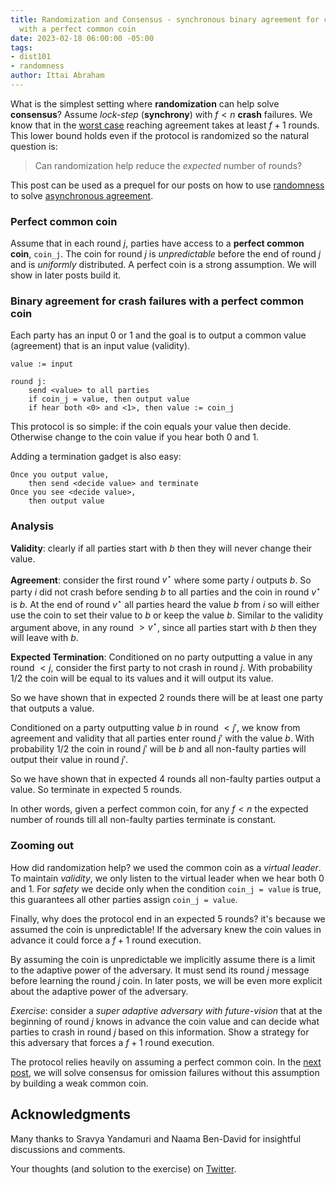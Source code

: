 ```yaml
---
title: Randomization and Consensus - synchronous binary agreement for crash failures
  with a perfect common coin
date: 2023-02-18 06:00:00 -05:00
tags:
- dist101
- randomness
author: Ittai Abraham
---
```


What is the simplest setting where **randomization** can help solve **consensus**? Assume *lock-step* (**synchrony**) with $f<n$ **crash** failures. We know that in the [worst case](https://decentralizedthoughts.github.io/2019-12-15-synchrony-uncommitted-lower-bound/) reaching agreement takes at least $f+1$ rounds. This lower bound holds even if the protocol is randomized so the natural question is:

> Can randomization help reduce the *expected* number of rounds?

This post can be used as a prequel for our posts on how to use [randomness](https://decentralizedthoughts.github.io/2022-03-30-asynchronous-agreement-part-three-a-modern-version-of-ben-ors-protocol/) to solve [asynchronous agreement](https://decentralizedthoughts.github.io/2022-03-30-asynchronous-agreement-part-one-defining-the-problem/).


### Perfect common coin
Assume that in each round $j$, parties have access to a **perfect common coin**, ```coin_j```. The coin for round $j$ is *unpredictable* before the end of round $j$ and is *uniformly* distributed. A perfect coin is a strong assumption. We will show in later posts build it. 

### Binary agreement for crash failures with a perfect common coin

Each party has an input 0 or 1 and the goal is to output a  common value (agreement) that is an input value (validity). 

```
value := input

round j:
    send <value> to all parties
    if coin_j = value, then output value
    if hear both <0> and <1>, then value := coin_j
```

This protocol is so simple: if the coin equals your value then decide. Otherwise change to the coin value if you hear both 0 and 1. 

Adding a termination gadget is also easy:
```
Once you output value,
    then send <decide value> and terminate
Once you see <decide value>, 
    then output value 
```

### Analysis

**Validity**: clearly if all parties start with $b$ then they will never change their value. 

**Agreement**: consider the first round $v^\star$ where some party $i$ outputs $b$. So party $i$ did not crash before sending $b$ to all parties and the coin in round $v^\star$ is $b$.  At the end of round $v^\star$ all parties heard the value $b$ from $i$ so will either use the coin to set their value to $b$ or keep the value $b$. Similar to the validity argument above,  in any round $> v^\star$, since all parties start with $b$ then they will leave with $b$.

**Expected Termination**: Conditioned on no party outputting a value in any round $<j$, consider the first party to not crash in round $j$. With probability $1/2$ the coin will be equal to its values and it will output its value.

So we have shown that in expected 2 rounds there will be at least one party that outputs a value.

Conditioned on a party outputting value $b$ in round $<j'$, we know from agreement and validity that all parties enter round $j'$ with the value $b$. With probability $1/2$ the coin in round $j'$ will be $b$ and all non-faulty parties will output their value in round $j'$. 

So we have shown that in expected 4 rounds all non-faulty parties output a value. So terminate in expected 5 rounds.

In other words, given a perfect common coin, for any $f<n$ the expected number of rounds till all non-faulty parties terminate is constant.


### Zooming out
How did randomization help? we used the common coin as a *virtual leader*. To maintain *validity*, we only listen to the virtual leader when we hear both 0 and 1. For *safety* we decide only when the condition ```coin_j = value``` is true, this guarantees all other parties assign ```coin_j = value```.

Finally, why does the protocol end in an expected 5 rounds? it's because we assumed the coin is unpredictable! If the adversary knew the coin values in advance it could force a $f+1$ round execution.

By assuming the coin is unpredictable we implicitly assume there is a limit to the adaptive power of the adversary. It must send its round $j$ message before learning the round $j$ coin. In later posts, we will be even more explicit about the adaptive power of the adversary.

*Exercise*: consider a *super adaptive adversary with future-vision* that at the beginning of round $j$ knows in advance the coin value and can decide what parties to crash in round $j$ based on this information. Show a strategy for this adversary that forces a $f+1$ round execution.

The protocol relies heavily on assuming a perfect common coin. In the [next post](https://decentralizedthoughts.github.io/2023-02-19-rand-and-consensus-2/), we will solve consensus for omission failures without this assumption by building a weak common coin.
## Acknowledgments

Many thanks to Sravya Yandamuri and Naama Ben-David for insightful discussions and comments.

Your thoughts (and solution to the exercise) on [Twitter](https://twitter.com/ittaia/status/1626993583986249728?s=20).